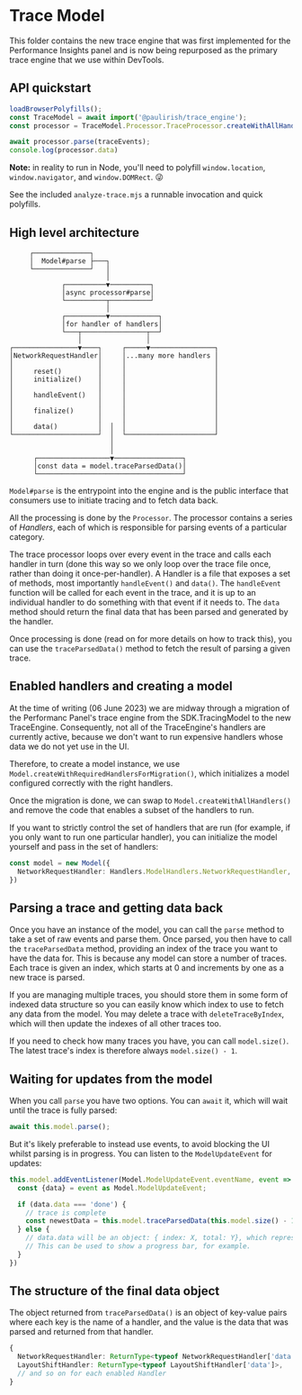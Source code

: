 # Trace Model

This folder contains the new trace engine that was first implemented for the Performance Insights panel and is now being repurposed as the primary trace engine that we use within DevTools.

## API quickstart

```js
loadBrowserPolyfills();
const TraceModel = await import('@paulirish/trace_engine');
const processor = TraceModel.Processor.TraceProcessor.createWithAllHandlers();

await processor.parse(traceEvents);
console.log(processor.data)
```

**Note:** in reality to run in Node, you'll need to polyfill `window.location`, `window.navigator`, and `window.DOMRect`. 😜

See the included `analyze-trace.mjs` a runnable invocation and quick polyfills.

## High level architecture

```
     ┌──────────────┐
     │  Model#parse ├───┐
     └──────────────┘   │
                        │
             ┌──────────▼──────────┐
             │async processor#parse│
             └──────────┬──────────┘
                        │
             ┌──────────▼────────────┐
             │for handler of handlers│
             └───┬────────────────┬──┘
                 │                │
┌────────────────▼────┐     ┌─────▼────────────────┐
│NetworkRequestHandler│     │...many more handlers │
│                     │     │                      │
│     reset()         │     │                      │
│     initialize()    │     │                      │
│                     │     │                      │
│     handleEvent()   │     │                      │
│                     │     │                      │
│     finalize()      │     │                      │
│                     │     │                      │
│     data()          │  │  │                      │
└─────────────────────┘  │  └──────────────────────┘
                         │
                         │
      ┌──────────────────▼─────────────────┐
      │const data = model.traceParsedData()│
      └────────────────────────────────────┘
```

`Model#parse` is the entrypoint into the engine and is the public interface that consumers use to initiate tracing and to fetch data back.

All the processing is done by the `Processor`. The processor contains a series of *Handlers*, each of which is responsible for parsing events of a particular category.

The trace processor loops over every event in the trace and calls each handler in turn (done this way so we only loop over the trace file once, rather than doing it once-per-handler). A Handler is a file that exposes a set of methods, most importantly `handleEvent()` and `data()`. The `handleEvent` function will be called for each event in the trace, and it is up to an individual handler to do something with that event if it needs to. The `data` method should return the final data that has been parsed and generated by the handler.

Once processing is done (read on for more details on how to track this), you can use the `traceParsedData()` method to fetch the result of parsing a given trace.

## Enabled handlers and creating a model

At the time of writing (06 June 2023) we are midway through a migration of the Performanc Panel's trace engine from the SDK.TracingModel to the new TraceEngine. Consequently, not all of the TraceEngine's handlers are currently active, because we don't want to run expensive handlers whose data we do not yet use in the UI.

Therefore, to create a model instance, we use `Model.createWithRequiredHandlersForMigration()`, which initializes a model configured correctly with the right handlers.

Once the migration is done, we can swap to `Model.createWithAllHandlers()` and remove the code that enables a subset of the handlers to run.

If you want to strictly control the set of handlers that are run (for example, if you only want to run one particular handler), you can initialize the model yourself and pass in the set of handlers:

```ts
const model = new Model({
  NetworkRequestHandler: Handlers.ModelHandlers.NetworkRequestHandler,
})
```

## Parsing a trace and getting data back

Once you have an instance of the model, you can call the `parse` method to take a set of raw events and parse them. Once parsed, you then have to call the `traceParsedData` method, providing an index of the trace you want to have the data for. This is because any model can store a number of traces. Each trace is given an index, which starts at 0 and increments by one as a new trace is parsed.

If you are managing multiple traces, you should store them in some form of indexed data structure so you can easily know which index to use to fetch any data from the model. You may delete a trace with `deleteTraceByIndex`, which will then update the indexes of all other traces too.

If you need to check how many traces you have, you can call `model.size()`. The latest trace's index is therefore always `model.size() - 1`.

## Waiting for updates from the model

When you call `parse` you have two options. You can `await` it, which will wait until the trace is fully parsed:

```ts
await this.model.parse();
```

But it's likely preferable to instead use events, to avoid blocking the UI whilst parsing is in progress. You can listen to the `ModelUpdateEvent` for updates:

```ts
this.model.addEventListener(Model.ModelUpdateEvent.eventName, event => {
  const {data} = event as Model.ModelUpdateEvent;

  if (data.data === 'done') {
    // trace is complete
    const newestData = this.model.traceParsedData(this.model.size() - 1);
  } else {
    // data.data will be an object: { index: X, total: Y}, which represents how many events (X) have been processed out of a total (Y).
    // This can be used to show a progress bar, for example.
  }
})
```

## The structure of the final data object

The object returned from `traceParsedData()` is an object of key-value pairs where each key is the name of a handler, and the value is the data that was parsed and returned from that handler.

```ts
{
  NetworkRequestHandler: ReturnType<typeof NetworkRequestHandler['data']>,
  LayoutShiftHandler: ReturnType<typeof LayoutShiftHandler['data']>,
  // and so on for each enabled Handler
}
```
